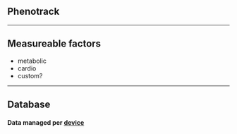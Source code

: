 ## Phenotrack
---
## Measureable factors
- metabolic
- cardio
- custom?
---
## Database
#### Data managed per [device](https://www.w3.org/TR/IndexedDB/)
